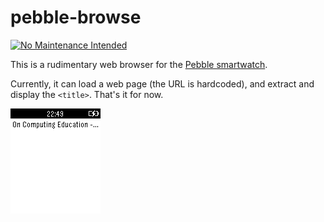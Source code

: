 # pebble-browse

[![No Maintenance Intended](http://unmaintained.tech/badge.svg)](http://unmaintained.tech/)

This is a rudimentary web browser for the [Pebble smartwatch](https://getpebble.com).

Currently, it can load a web page (the URL is hardcoded), and extract and display the `<title>`.
That's it for now.

![The web browser shows the title of a web page at the top of the screen on a Pebble watch](screenshot.png)
